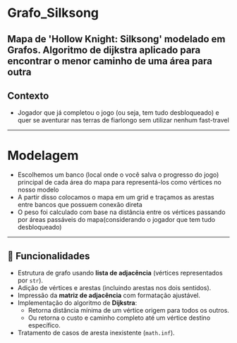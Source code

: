 # Grafo_Silksong
Mapa de 'Hollow Knight: Silksong' modelado em Grafos. Algoritmo de dijkstra aplicado para encontrar o menor caminho de uma área para outra
--- 
## Contexto
- Jogador que já completou o jogo (ou seja, tem tudo desbloqueado) e quer se aventurar nas terras de fiarlongo sem utilizar nenhum fast-travel
---
# Modelagem
- Escolhemos um banco (local onde o você salva o progresso do jogo) principal de cada área do mapa para representá-los como vértices no nosso modelo
- A partir disso colocamos o mapa em um grid e traçamos as arestas entre bancos que possuem conexão direta
- O peso foi calculado com base na distância entre os vértices passando por áreas passáveis do mapa(considerando o jogador que tem tudo desbloqueado)


---

## 🚀 Funcionalidades

- Estrutura de grafo usando **lista de adjacência** (vértices representados por `str`).
- Adição de vértices e arestas (incluindo arestas nos dois sentidos).
- Impressão da **matriz de adjacência** com formatação ajustável.
- Implementação do algoritmo de **Dijkstra**:
  - Retorna distância mínima de um vértice origem para todos os outros.
  - Ou retorna o custo e caminho completo até um vértice destino específico.
- Tratamento de casos de aresta inexistente (`math.inf`).

